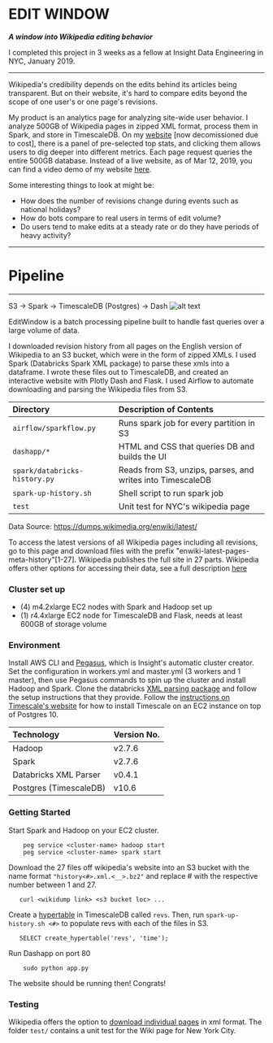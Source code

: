 # EDIT WINDOW

***A window into Wikipedia editing behavior***

I completed this project in 3 weeks as a fellow at Insight Data Engineering in NYC, January 2019.

***

Wikipedia's credibility depends on the edits behind its articles being transparent. But on their website, it's hard to compare edits beyond the scope of one user's or one page's revisions.

My product is an analytics page for analyzing site-wide user behavior. I analyze 500GB of Wikipedia pages in zipped XML format, process them in Spark, and store in TimescaleDB. On my [website](editwindow.wiki) [now decomissioned due to cost], there is a panel of pre-selected top stats, and clicking them allows users to dig deeper into different metrics. Each page request queries the entire 500GB database. Instead of a live website, as of Mar 12, 2019, you can find a video demo of my website [here](https://www.youtube.com/watch?v=L_mPeOaQdbA&feature=youtu.be).

Some interesting things to look at might be:
- How does the number of revisions change during events such as national holidays?
- How do bots compare to real users in terms of edit volume?
- Do users tend to make edits at a steady rate or do they have periods of heavy activity?
 

***

# Pipeline
-----------------
S3 -> Spark -> TimescaleDB (Postgres) -> Dash 
![alt text](https://github.com/thecolorkeo/InsightWiki/blob/dev/Pipeline.png "EditWindow Pipeline")

EditWindow is a batch processing pipeline built to handle fast queries over a large volume of data.

I downloaded revision history from all pages on the English version of Wikipedia to an S3 bucket, which were in the form of zipped XMLs. I used Spark (Databricks Spark XML package) to parse these xmls into a dataframe. I wrote these files out to TimescaleDB, and created an interactive website with Plotly Dash and Flask. I used Airflow to automate downloading and parsing the Wikipedia files from S3.

| Directory                    | Description of Contents
|:---------------------------- |:---------------------------------------- |
| `airflow/sparkflow.py`       | Runs spark job for every partition in S3 |
| `dashapp/*`                  | HTML and CSS that queries DB and builds the UI |
| `spark/databricks-history.py`| Reads from S3, unzips, parses, and writes into TimescaleDB   |
| `spark-up-history.sh`        | Shell script to run spark job            |
| `test`                       | Unit test for NYC's wikipedia page       |

Data Source: https://dumps.wikimedia.org/enwiki/latest/

To access the latest versions of all Wikipedia pages including all revisions, go to this page and download files with the prefix "enwiki-latest-pages-meta-history"[1-27]. Wikipedia publishes the full site in 27 parts. Wikipedia offers other options for accessing their data, see a full description [here](https://en.wikipedia.org/wiki/Wikipedia:Database_download)

### Cluster set up
- (4) m4.2xlarge EC2 nodes with Spark and Hadoop set up
- (1) r4.4xlarge EC2 node for TimescaleDB and Flask, needs at least 600GB of storage volume

### Environment
Install AWS CLI and [Pegasus](https://github.com/InsightDataScience/pegasus), which is Insight's automatic cluster creator. Set the configuration in workers.yml and master.yml (3 workers and 1 master), then use Pegasus commands to spin up the cluster and install Hadoop and Spark. Clone the databricks [XML parsing package](https://github.com/databricks/spark-xml) and follow the setup instructions that they provide. Follow the [instructions on Timescale's website](https://blog.timescale.com/tutorial-installing-timescaledb-on-aws-c8602b767a98/) for how to install Timescale on an EC2 instance on top of Postgres 10.

| Technology     | Version No.
|:-------------- |:----------- |
| Hadoop       | v2.7.6 |
| Spark | v2.7.6 |
| Databricks XML Parser | v0.4.1 |
| Postgres (TimescaleDB) | v10.6 |

### Getting Started
Start Spark and Hadoop on your EC2 cluster.
```
    peg service <cluster-name> hadoop start
    peg service <cluster-name> spark start
```

Download the 27 files off wikipedia's website into an S3 bucket with the name format `"history<#>.xml.<__>.bz2"` and replace # with the respective number between 1 and 27.
 ```
    curl <wikidump link> <s3 bucket loc> ...
 ```

Create a [hypertable](https://docs.timescale.com/v1.0/getting-started/creating-hypertables) in TimescaleDB called `revs`. Then, run `spark-up-history.sh <#>` to populate revs with each of the files in S3.

```
   SELECT create_hypertable('revs', 'time');
```

Run Dashapp on port 80
```
    sudo python app.py
```

The website should be running then! Congrats!

### Testing
Wikipedia offers the option to [download individual pages](https://en.wikipedia.org/wiki/Special:Export) in xml format. The folder `test/` contains a unit test for the Wiki page for New York City.
